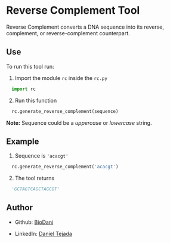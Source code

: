 
# Reverse Complement Tool

Reverse Complement converts a DNA sequence into its reverse, complement, or reverse-complement counterpart.




## Use

To run this tool run:

1. Import the module `rc` inside the `rc.py`


```python
  import rc 
```

2. Run this function

```python
  rc.generate_reverse_complement(sequence)
```

__Note:__ Sequence could be a *uppercase* or *lowercase* string.  

## Example

1. Sequence is `'acacgt'`
```python
  rc.generate_reverse_complement('acacgt')
```
2. The tool returns

```python
  'GCTAGTCAGCTAGCGT'
```



## Author

- Github: [BioDani](https://www.github.com/BioDani)

- LinkedIn: [Daniel Tejada](https://www.linkedin.com/in/dtejadah)


